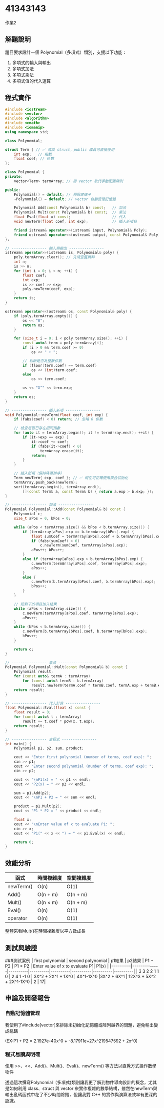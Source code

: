 # 41343143
作業2


## 解題說明
題目要求設計一個 Polynomial（多項式）類別，支援以下功能：
1. 多項式的輸入與輸出
2. 多項式加法
3. 多項式乘法
4. 多項式值的代入運算

## 程式實作

```cpp
#include <iostream>
#include <vector>
#include <algorithm>
#include <cmath>
#include <iomanip>
using namespace std;

class Polynomial;

struct Term { // ✅ 改成 struct，public 成員可直接使用
    int exp;   // 指數
    float coef; // 係數
};

class Polynomial {
private:
    vector<Term> termArray; // 用 vector 取代手動配置陣列

public:
    Polynomial() = default; // 預設建構子
    ~Polynomial() = default; // vector 自動管理記憶體

    Polynomial Add(const Polynomial& b) const;   // 加法
    Polynomial Mult(const Polynomial& b) const;  // 乘法
    float Eval(float x) const;                   // 代入
    void newTerm(float coef, int exp);           // 插入新項目

    friend istream& operator>>(istream& input, Polynomial& Poly);
    friend ostream& operator<<(ostream& output, const Polynomial& Poly);
};

// ---------------- 輸入與輸出 ----------------
istream& operator>>(istream& is, Polynomial& poly) {
    poly.termArray.clear(); // 先清空舊資料
    int n;
    is >> n;
    for (int i = 0; i < n; ++i) {
        float coef;
        int exp;
        is >> coef >> exp;
        poly.newTerm(coef, exp);
    }
    return is;
}

ostream& operator<<(ostream& os, const Polynomial& poly) {
    if (poly.termArray.empty()) {
        os << "0";
        return os;
    }

    for (size_t i = 0; i < poly.termArray.size(); ++i) {
        const auto& term = poly.termArray[i];
        if (i > 0 && term.coef >= 0)
            os << " + ";

        // 判斷是否為整數係數
        if (floor(term.coef) == term.coef)
            os << (int)term.coef;
        else
            os << term.coef;

        os << "X^" << term.exp;
    }
    return os;
}

// ---------------- 插入新項 ----------------
void Polynomial::newTerm(float coef, int exp) {
    if (fabs(coef) < 0) return; // 忽略 0 係數

    // 檢查是否已存在相同指數
    for (auto it = termArray.begin(); it != termArray.end(); ++it) {
        if (it->exp == exp) {
            it->coef += coef;
            if (fabs(it->coef) < 0)
                termArray.erase(it);
            return;
        }
    }

    // 插入新項（保持降冪排序）
    Term newTerm{ exp, coef }; // ✅ 現在可正確使用聚合初始化
    termArray.push_back(newTerm);
    sort(termArray.begin(), termArray.end(),
        [](const Term& a, const Term& b) { return a.exp > b.exp; });
}

// ---------------- 加法 ----------------
Polynomial Polynomial::Add(const Polynomial& b) const {
    Polynomial c;
    size_t aPos = 0, bPos = 0;

    while (aPos < termArray.size() && bPos < b.termArray.size()) {
        if (termArray[aPos].exp == b.termArray[bPos].exp) {
            float sumCoef = termArray[aPos].coef + b.termArray[bPos].coef;
            if (fabs(sumCoef) > 0)
                c.newTerm(sumCoef, termArray[aPos].exp);
            aPos++; bPos++;
        }
        else if (termArray[aPos].exp > b.termArray[bPos].exp) {
            c.newTerm(termArray[aPos].coef, termArray[aPos].exp);
            aPos++;
        }
        else {
            c.newTerm(b.termArray[bPos].coef, b.termArray[bPos].exp);
            bPos++;
        }
    }

    // 把剩下的項目加入結果
    while (aPos < termArray.size()) {
        c.newTerm(termArray[aPos].coef, termArray[aPos].exp);
        aPos++;
    }
    while (bPos < b.termArray.size()) {
        c.newTerm(b.termArray[bPos].coef, b.termArray[bPos].exp);
        bPos++;
    }

    return c;
}

// ---------------- 乘法 ----------------
Polynomial Polynomial::Mult(const Polynomial& b) const {
    Polynomial result;
    for (const auto& termA : termArray)
        for (const auto& termB : b.termArray)
            result.newTerm(termA.coef * termB.coef, termA.exp + termB.exp);
    return result;
}

// ---------------- 代入計算 ----------------
float Polynomial::Eval(float x) const {
    float result = 0;
    for (const auto& t : termArray)
        result += t.coef * pow(x, t.exp);
    return result;
}

// ---------------- 主程式 ----------------
int main() {
    Polynomial p1, p2, sum, product;

    cout << "Enter first polynomial (number of terms, coef exp): ";
    cin >> p1;
    cout << "Enter second polynomial (number of terms, coef exp): ";
    cin >> p2;

    cout << "\nP1(x) = " << p1 << endl;
    cout << "P2(x) = " << p2 << endl;

    sum = p1.Add(p2);
    cout << "\nP1 + P2 = " << sum << endl;

    product = p1.Mult(p2);
    cout << "P1 * P2 = " << product << endl;

    float x;
    cout << "\nEnter value of x to evaluate P1: ";
    cin >> x;
    cout << "P1(" << x << ") = " << p1.Eval(x) << endl;

    return 0;
}
```
## 效能分析
| 函式                  | 時間複雜度    | 空間複雜度    |
| ------------------- | -------- | -------- |
| newTerm()        | O(n)     | O(1)     |
| Add()            | O(n + m) | O(n + m) | 
| Mult()           | O(n × m) | O(n + m) |
| Eval()           | O(n)     | O(1)     |
| operator         | O(n)     | O(1)     |
整體來看Mult()在時間複雜度以平方數成長

## 測試與驗證

###測試案例
| first polynomial | second polynomial | p1結果 | p2結果 | P1 + P2 | P1 * P2 | Enter value of x to evaluate P1| P1(x) |
|----------|--------------|----------|----------|----------|----------|----------|----------|
| 3 3 2 2 1 1 0 | 2 4 1 -1 0 | 3X^2 + 2X^1 + 1X^0 | 4X^1-1X^0 |3X^2 + 6X^1 | 12X^3 + 5X^2 + 2X^1-1X^0 | 2 | 17|

## 申論及開發報告

### 自動記憶體管理
我使用了#include[vector]來排除未初始化記憶體或陣列越界的問題，避免輸出變成亂碼

(EX:P1 + P2 = 2.1927e-40x^0 + -8.17911e+27x^219547592 + 2x^0)


### 程式易讀與明確

使用 >>、<<、Add()、Mult()、Eval()、newTerm() 等方法以直覺方式操作數學物件


透過這次撰寫Polynomial（多項式)類別讓我更了解到物件導向設計的概念，尤其是如何利用 class、struct 與 vector 來實作複雜的數學結構，雖然在newTerm與輸出亂碼函式中花了不少時間除錯，但讓我對 C++ 的實作與演算法效率有更深的認識。
